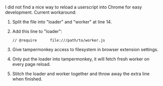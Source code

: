 I did not find a nice way to reload a userscript into Chrome for easy development. Current workaround:

1. Split the file into "loader" and "worker" at line 14.

2. Add this line to "loader":

   ```
   // @require      file:///path/to/worker.js
   ```

3. Give tampermonkey access to filesystem in browser extension settings.

4. Only put the loader into tampermonkey, it will fetch fresh worker on every page reload.

5. Stitch the loader and worker together and throw away the extra line when finished.